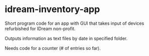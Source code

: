 # idream-inventory-app
Short program code for an app with GUI that takes input of devices refurbished for IDream non-profit. 

Outputs information as text files by date in specified folder.

Needs code for a counter (# of entries so far).
